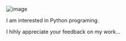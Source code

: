 ![image](https://user-images.githubusercontent.com/74184047/115114709-fa659380-9f90-11eb-88e9-5f98f89b9be8.png)


I am interested in Python programing.

I hihly appreciate your feedback on my work...

